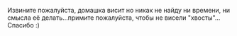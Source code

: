 
Извините пожалуйста, домашка висит но никак не найду ни времени, ни смысла её делать...примите пожалуйста, чтобы не висели "хвосты"... Спасибо :)
